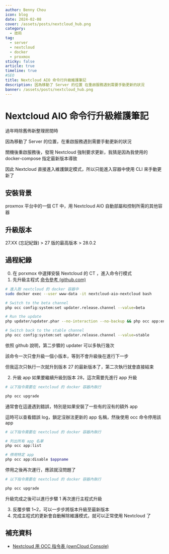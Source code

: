 ```yaml
---
author: Benny Chou
icon: blog
date: 2024-02-08
cover: /assets/posts/nextcloud_hub.png
category:
  - 技術
tag:
  - server
  - nextcloud
  - docker
  - proxmox
sticky: false
article: true
timeline: true
#SEO
title: Nextcloud AIO 命令行升級維護筆記
description: 因為移動了 Server 的位置 在重啟服務遇到需要手動更新的狀況
banner: /assets/posts/nextcloud_hub.png
---
```


# Nextcloud AIO 命令行升級維護筆記

過年時除舊佈新整理房間時

因為移動了 Server 的位置，在重啟服務遇到需要手動更新的狀況
<!-- more -->

關機後重啟服務後，發現 Nextcloud 強制要求更新，我猜是因為我使用的 docker-compose 指定最新版本導致

因此 Nextcloud 直接進入維護鎖定模式，所以只能進入容器中使用 CLI 來手動更新了

## 安裝背景
proxmox 平台中的一個 CT 中，用 Nextcloud AIO 自動部屬和控制所需的其他容器

## 升級版本
27.XX (忘記紀錄) > 27 版的最高版本 > 28.0.2

## 過程紀錄
0. 在 porxmox 中選擇安裝 Nextcloud 的 CT ，進入命令行模式
1. 先升級主程式 [命令參考 (github.com)](https://github.com/nextcloud/all-in-one/discussions/2692)
```bash
# 進入跑 nextcloud 的 docker 容器中
sudo docker exec --user www-data -it nextcloud-aio-nextcloud bash

# Switch to the beta channel
php occ config:system:set updater.release.channel --value=beta

# Run the update
php updater/updater.phar --no-interaction --no-backup && php occ app:enable nextcloud-aio --force

# Switch back to the stable channel
php occ config:system:set updater.release.channel --value=stable
```
依照 github 說明，第二步驟的 updater 可以多執行幾次

該命令一次只會升級一個小版本，等到不會升級後在進行下一步

但我這次只執行一次就升到版本 27 的最新版本了，第二次執行就會直接結束

2. 升級 app
如果要繼續升級到版本 28，這次需要先進行 app 升級
```bash
# 以下指令需要在 nextcloud 的 docker 容器內執行

php occ upgrade
```
通常會在這邊遇到錯誤，特別是如果安裝了一些有的沒有的額外 app

這時可以查看錯誤 log，鎖定沒辦法更新的 app 名稱，然後使用 occ 命令停用該 app
```bash
# 以下指令需要在 nextcloud 的 docker 容器內執行

# 列出所有 app 名單
php occ app:list

# 停用特定 app
php occ app:disable $appname
```
停用之後再次運行，應該就沒問題了
```bash
# 以下指令需要在 nextcloud 的 docker 容器內執行

php occ upgrade
```
升級完成之後可以進行步驟 1 再次進行主程式升級

3. 反覆步驟 1~2，可以一步步將版本升級至最新版本
4. 完成主程式的更新會自動解除維護模式，就可以正常使用 Nextcloud 了
## 補充資料
- [Nextcloud 用 OCC 指令表 (ownCloud Console)](https://docs.nextcloud.com/server/latest/admin_manual/configuration_server/occ_command.html)